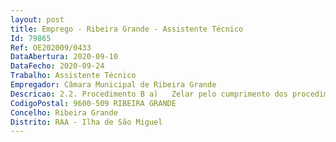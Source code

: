 ```yaml
--- 
layout: post
title: Emprego - Ribeira Grande - Assistente Técnico
Id: 79865
Ref: OE202009/0433
DataAbertura: 2020-09-10
DataFecho: 2020-09-24
Trabalho: Assistente Técnico
Empregador: Câmara Municipal de Ribeira Grande
Descricao: 2.2.	Procedimento B a)	Zelar pelo cumprimento dos procedimentos administrativos nos termos da legislação em vigor b)	Registar e acompanhar a instrução dos autos de transgressão, reclamações, impugnações e recursos e dar lhes o respetivo seguimento c)	Registar e acompanhar a instrução dos processos de contraordenações, dos processos disciplinares, e de execução fiscal d)	Registrar e acompanhar os processos de declaração de utilidade pública e expropriação e)	Prestar apoio administrativo na elaboração de propostas de normas, regulamentos e posturas municipais, ou na sua revisão f)	Prestar apoio administrativo sobre a elaboração de minutas de contratos e protocolos g)	Providenciar a divulgação pelos serviços municipais da legislação publicada com interesse para a atividade da autarquia h)	Criar e manter uma base de dados de legislação devidamente atualizada.
CodigoPostal: 9600-509 RIBEIRA GRANDE
Concelho: Ribeira Grande
Distrito: RAA - Ilha de São Miguel
--- 
```

